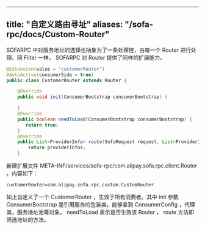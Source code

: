
---
title: "自定义路由寻址"
aliases: "/sofa-rpc/docs/Custom-Router"
---


SOFARPC 中对服务地址的选择也抽象为了一条处理链，由每一个 Router 进行处理。同 Filter 一样， SOFARPC 对 Router 提供了同样的扩展能力。
```java
@Extension(value = "customerRouter")
@AutoActive(consumerSide = true)
public class CustomerRouter extends Router {

    @Override
    public void init(ConsumerBootstrap consumerBootstrap) {

    }
    @Override
    public boolean needToLoad(ConsumerBootstrap consumerBootstrap) {
       return true;
    }
    @Override
    public List<ProviderInfo> route(SofaRequest request, List<ProviderInfo> providerInfos) {
        return providerInfos;
    }
```
新建扩展文件 META-INF/services/sofa-rpc/com.alipay.sofa.rpc.client.Router 。内容如下：
```
customerRouter=com.alipay.sofa.rpc.custom.CustomRouter
```
如上自定义了一个 CustomerRouter ，生效于所有消费者。其中 init 参数 ConsumerBootstrap 是引用服务的包装类，能够拿到 ConsumerConfig ，代理类，服务地址池等对象。 needToLoad 表示是否生效该 Router ， route 方法即筛选地址的方法。
